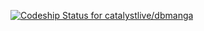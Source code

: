 [ ![Codeship Status for catalystlive/dbmanga](https://codeship.com/projects/646bee90-574e-0132-1105-0e0cfcc5dfb4/status)](https://codeship.com/projects/49796)